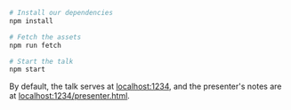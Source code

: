 ```sh
# Install our dependencies
npm install

# Fetch the assets
npm run fetch

# Start the talk
npm start
```

By default, the talk serves at [localhost:1234](http://localhost:1234), and the presenter's notes are at [localhost:1234/presenter.html](http://localhost:1234/presenter.html).